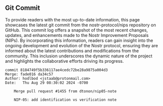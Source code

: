 ## Git Commit
To provide readers with the most up-to-date information, this page showcases the latest git commit from the nostr-protocol/nips repository on GitHub. This commit log offers a snapshot of the most recent changes, updates, and enhancements made to the Nostr Improvement Proposals (NIPs). By incorporating this information, readers can gain insight into the ongoing development and evolution of the Nostr protocol, ensuring they are informed about the latest contributions and modifications from the community. This inclusion underscores the dynamic nature of the project and highlights the collaborative efforts driving its progress.

```shell
commit 8184749f5b336117ae4cedc72be28a9875a004d3
Merge: fade016 da34c57
Author: hodlbod <jstaab@protonmail.com>
Date:   Thu Aug 29 08:30:02 2024 -0700

    Merge pull request #1455 from dtonon/nip05-note
    
    NIP-05: add identification vs verification note
```
